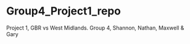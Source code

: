 # Group4_Project1_repo
Project 1, GBR vs West Midlands. Group 4, Shannon, Nathan, Maxwell &amp; Gary
